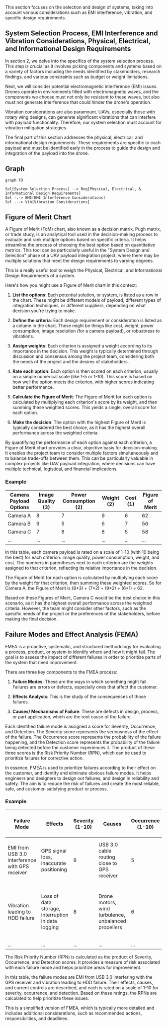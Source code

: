 This section focuses on the selection and design of systems, taking into account various considerations such as EMI interference, vibration, and specific design requirements.

## System Selection Process, EMI Interference and Vibration Considerations, Physical, Electrical, and Informational Design Requirements

In section 2, we delve into the specifics of the system selection process. This step is crucial as it involves picking components and systems based on a variety of factors including the needs identified by stakeholders, research findings, and various constraints such as budget or weight limitations.

Next, we will consider potential electromagnetic interference (EMI) issues. Drones operate in environments filled with electromagnetic waves, and the components we choose must not only be resistant to these waves, but also must not generate interference that could hinder the drone's operation.

Vibration considerations are also paramount. UAVs, especially those with rotary wing designs, can generate significant vibrations that can interfere with payload functionality. Therefore, our system selection must account for vibration mitigation strategies.

The final part of this section addresses the physical, electrical, and informational design requirements. These requirements are specific to each payload and must be identified early in the process to guide the design and integration of the payload into the drone.

## Graph
```mermaid
graph TD

Sel[System Selection Process] --> Req[Physical, Electrical, & Informational Design Requirements]
Sel -.-> EMI[EMI Interference Considerations]
Sel -.-> Vib[Vibration Considerations]
```

## Figure of Merit Chart
A Figure of Merit (FoM) chart, also known as a decision matrix, Pugh matrix, or trade study, is an analytical tool used in the decision-making process to evaluate and rank multiple options based on specific criteria. It helps streamline the process of choosing the best option based on quantitative metrics. This tool can be particularly useful in the "System Design and Selection" phase of a UAV payload integration project, where there may be multiple solutions that meet the design requirements to varying degrees.

This is a really useful tool to weigh the Physical, Electrical, and Informational Design Requirements of a system.

Here's how you might use a Figure of Merit chart in this context:

1. **List the options**: Each potential solution, or system, is listed as a row in the chart. These might be different models of payload, different types of integration techniques, or different suppliers, depending on what decision you're trying to make.

2. **Define the criteria**: Each design requirement or consideration is listed as a column in the chart. These might be things like cost, weight, power consumption, image resolution (for a camera payload), or robustness to vibrations.

3. **Assign weights**: Each criterion is assigned a weight according to its importance in the decision. This weight is typically determined through discussion and consensus among the project team, considering both the needs of the project and the desires of stakeholders. 

4. **Rate each option**: Each option is then scored on each criterion, usually on a simple numerical scale (like 1-5 or 1-10). This score is based on how well the option meets the criterion, with higher scores indicating better performance.

5. **Calculate the Figure of Merit**: The Figure of Merit for each option is calculated by multiplying each criterion's score by its weight, and then summing these weighted scores. This yields a single, overall score for each option.

6. **Make the decision**: The option with the highest Figure of Merit is typically considered the best choice, as it has the highest overall performance across the weighted criteria.

By quantifying the performance of each option against each criterion, a Figure of Merit chart provides a clear, objective basis for decision-making. It enables the project team to consider multiple factors simultaneously and to balance trade-offs between them. This can be particularly valuable in complex projects like UAV payload integration, where decisions can have multiple technical, logistical, and financial implications.

### Example
| Camera Payload Options | Image Quality (3) | Power Consumption (2) | Weight (2) | Cost (1) | Figure of Merit |
|------------------------|-------------------|-----------------------|------------|-----------|-----------------|
| Camera A               | 8                 | 7                     | 9          | 6         | 62              |
| Camera B               | 9                 | 5                     | 6          | 7         | 56              |
| Camera C               | 7                 | 8                     | 8          | 5         | 58              |
| ... | ... | ... | ... | ... | ... |

In this table, each camera payload is rated on a scale of 1-10 (with 10 being the best) for each criterion: image quality, power consumption, weight, and cost. The numbers in parentheses next to each criterion are the weights assigned to that criterion, reflecting its relative importance in the decision.

The Figure of Merit for each option is calculated by multiplying each score by the weight for that criterion, then summing these weighted scores. So for Camera A, the Figure of Merit is (8\*3) + (7\*2) + (9\*2) + (6\*1) = 62.

Based on these Figures of Merit, Camera C would be the best choice in this scenario, as it has the highest overall performance across the weighted criteria. However, the team might consider other factors, such as the specific needs of the project or the preferences of the stakeholders, before making the final decision.

## Failure Modes and Effect Analysis (FEMA)

FMEA is a proactive, systematic, and structured methodology for evaluating a process, product, or system to identify where and how it might fail. The goal is to assess the impact of different failures in order to prioritize parts of the system that need improvement.

There are three key components to the FMEA process:

1.  **Failure Modes**: These are the ways in which something might fail. Failures are errors or defects, especially ones that affect the customer.
    
2.  **Effects Analysis**: This is the study of the consequences of those failures.
    
3.  **Causes/ Mechanisms of Failure**: These are defects in design, process, or part application, which are the root cause of the failure.
    

Each identified failure mode is assigned a score for Severity, Occurrence, and Detection. The Severity score represents the seriousness of the effect of the failure. The Occurrence score represents the probability of the failure happening, and the Detection score represents the probability of the failure being detected before the customer experiences it. The product of these three scores is the Risk Priority Number (RPN), which can be used to prioritize failures for corrective action.

In essence, FMEA is used to prioritize failures according to their effect on the customer, and identify and eliminate obvious failure modes. It helps engineers and designers to design out failures, and design in reliability and safety. The aim is to reduce the risk of failures and create the most reliable, safe, and customer-satisfying product or process.

### Example
| Failure Mode | Effects | Severity (1-10) | Causes | Occurrence (1-10) | Current Controls | Detection (1-10) | Risk Priority Number (RPN) |
|--------------|---------|-----------------|--------|-------------------|------------------|------------------|---------------------------|
| EMI from USB 3.0 interference with GPS receiver | GPS signal loss, inaccurate positioning | 9 | USB 3.0 cable routing close to GPS receiver | 5 | Shielding on USB and GPS cables, EMI filters on power lines | 4 | 180 |
| Vibration leading to HDD failure | Loss of data storage, interruption in data logging | 8 | Drone motors, wind turbulence, unbalanced propellers | 6 | HDD shock mounts, balancing propellers, use of SSD instead of HDD | 3 | 144 |
| ... | ... | ... | ... | ... | ... | ... | ... |

The Risk Priority Number (RPN) is calculated as the product of Severity, Occurrence, and Detection scores. It provides a measure of risk associated with each failure mode and helps prioritize areas for improvement.

In this table, the failure modes are EMI from USB 3.0 interfering with the GPS receiver and vibration leading to HDD failure. Their effects, causes, and current controls are described, and each is rated on a scale of 1-10 for severity, occurrence, and detection. Based on these ratings, the RPNs are calculated to help prioritize these issues.

This is a simplified version of FMEA, which is typically more detailed and includes additional considerations, such as recommended actions, responsibilities, and deadlines.